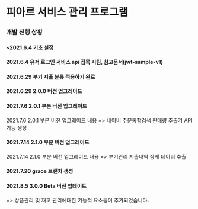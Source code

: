 # 피아르 서비스 관리 프로그램

### 개발 진행 상황
#### ~2021.6.4 기초 설정

#### 2021.6.4 유저 로그인 서비스 api 접목 시킴, 참고문서(jwt-sample-v1)

#### 2021.6.29 부기 지출 분류 적용하기 완료 

#### 2021.6.29 2.0.0 버전 업그레이드

#### 2021.7.6 2.0.1 부분 버전 업그레이드

2021.7.6 2.0.1 부분 버전 업그레이드 내용 => 네이버 주문통합검색 판매량 추출기 API 기능 생성

#### 2021.7.14 2.1.0 부분 버전 업그레이드
2021.7.14 2.1.0 부분 버전 업그레이드 내용 => 부기관리 지출내역 상세 데이터 추출

#### 2021.7.20 grace 브랜치 생성

#### 2021.8.5 3.0.0 Beta 버전 업데이트
=> 상품관리 및 재고 관리에대한 기능적 요소들이 추가되었습니다.